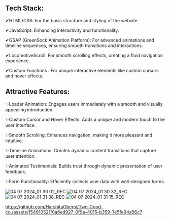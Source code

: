 <h2>Tech Stack:</h2>

✔HTML/CSS: For the basic structure and styling of the website.

✔JavaScript: Enhancing interactivity and functionality.

✔GSAP (GreenSock Animation Platform): For advanced animations and timeline sequences, ensuring smooth transitions and interactions.

✔LocomotiveScroll: For smooth scrolling effects, creating a fluid navigation experience.

✔Custom Functions : For unique interactive elements like custom cursors and hover effects.

<h2>Attractive Features:</h2>

✨Loader Animation: Engages users immediately with a smooth and visually appealing introduction.

✨Custom Cursor and Hover Effects: Adds a unique and modern touch to the user interface.

✨Smooth Scrolling: Enhances navigation, making it more pleasant and intuitive.

✨Timeline Animations: Creates dynamic content transitions that capture user attention.

✨Animated Testimonials: Builds trust through dynamic presentation of user feedback.

✨Form Functionality: Efficiently collects user data with well-designed forms.



![04 07 2024_01 30 02_REC](https://github.com/HarshitaOberoi/Two-Good-co./assets/154910521/371e9225-df4f-495b-8d4f-0ff290dece76)
![04 07 2024_01 30 32_REC](https://github.com/HarshitaOberoi/Two-Good-co./assets/154910521/f11f39df-21f7-43df-b88a-f84f798b3dbf)
![04 07 2024_01 31 38_REC](https://github.com/HarshitaOberoi/Two-Good-co./assets/154910521/8c3ae3ca-a7d0-4d13-99be-f6fd24b8d608)
![04 07 2024_01 31 15_REC](https://github.com/HarshitaOberoi/Two-Good-co./assets/154910521/1047bd04-30d6-4036-a800-1c682e1f10e3)



https://github.com/HarshitaOberoi/Two-Good-co./assets/154910521/0a6ed927-0f9a-4015-b359-7e5fe94a56c7


